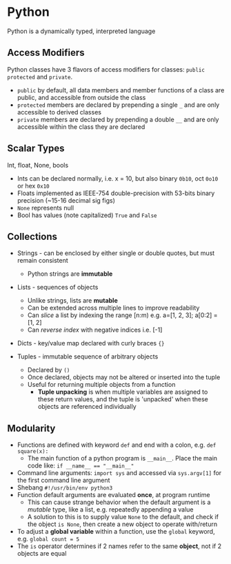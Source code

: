 # Python
Python is a dynamically typed, interpreted language

## Access Modifiers
Python classes have 3 flavors of access modifiers for classes: `public` `protected` and `private`.
* `public` by default, all data members and member functions of a class are public, and accessible from outside the class
* `protected` members are declared by prepending a single `_` and are only accessible to derived classes
* `private` members are declared by prepending a double `__` and are only accessible within the class they are declared

## Scalar Types
Int, float, None, bools
* Ints can be declared normally, i.e. x = 10, but also binary `0b10`, oct `0o10` or hex `0x10`
* Floats implemented as IEEE-754 double-precision with 53-bits binary precision (~15-16 decimal sig figs)
 * `None` represents null
 * Bool has values (note capitalized) `True` and `False`

 ## Collections
 * Strings - can be enclosed by either single or double quotes, but must remain consistent
   * Python strings are **immutable**
 * Lists - sequences of objects
   * Unlike strings, lists are **mutable**
   * Can be extended across multiple lines to improve readability
   * Can *slice* a list by indexing the range [n:m) e.g. a=[1, 2, 3]; a[0:2] = [1, 2]
   * Can *reverse index* with negative indices i.e. [-1]
   
 * Dicts - key/value map declared with curly braces `{}`
 * Tuples - immutable sequence of arbitrary objects
   * Declared by `()` 
   * Once declared, objects may not be altered or inserted into the tuple
   * Useful for returning multiple objects from a function
     * **Tuple unpacking** is when multiple variables are assigned to these return values, and the tuple is 'unpacked' when these objects are referenced individually 

 ## Modularity
 * Functions are defined with keyword `def` and end with a colon, e.g. `def square(x):`
   * The main function of a python program is `__main__`.  Place the main code like: `if __name__ == "__main__"`
* Command line arguments: `import sys` and accessed via `sys.argv[1]` for the first command line argument
* Shebang `#!/usr/bin/env python3` 
* Function default arguments are evaluated **once**, at program runtime
  * This can cause strange behavior when the default argument is a *mutable* type, like a list, e.g. repeatedly appending a value
  * A solution to this is to supply value `None` to the default, and check if the object `is None`, then create a new object to operate with/return
* To adjust a **global variable** within a function, use the `global` keyword, e.g. `global count = 5`
* The `is` operator determines if 2 names refer to the same **object**, not if 2 objects are equal